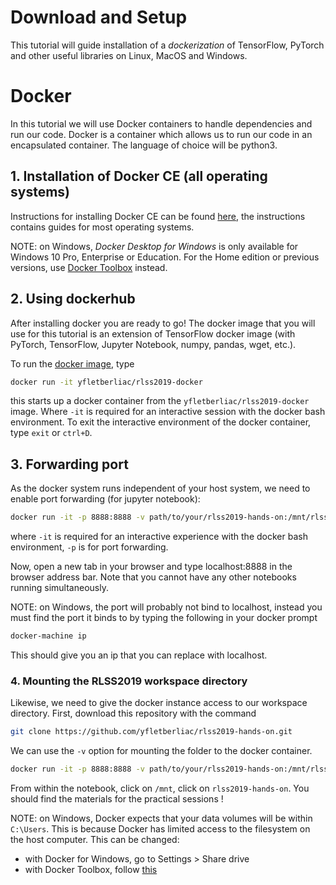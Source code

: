 # Download and Setup

This tutorial will guide installation of a *dockerization* of TensorFlow, PyTorch and other useful libraries on Linux, MacOS and Windows.

# Docker

In this tutorial we will use Docker containers to handle dependencies and run our code.
Docker is a container which allows us to run our code in an encapsulated container.
The language of choice will be python3.

## 1. Installation of Docker CE (all operating systems)

Instructions for installing Docker CE can be found [here](https://docs.docker.com/engine/installation/#installation), the instructions contains guides for most operating systems.

NOTE: on Windows, *Docker Desktop for Windows* is only available for Windows 10 Pro, Enterprise or Education. For the Home edition or previous versions, use [Docker Toolbox](https://docs.docker.com/toolbox/overview/) instead.

## 2. Using dockerhub

After installing docker you are ready to go! The docker image that you will use for this tutorial is an extension of TensorFlow docker image (with PyTorch, TensorFlow, Jupyter Notebook, numpy, pandas, wget, etc.).

To run the [docker image](https://hub.docker.com/r/yfletberliac/rlss2019-docker), type

```bash
docker run -it yfletberliac/rlss2019-docker
```

this starts up a docker container from the `yfletberliac/rlss2019-docker` image.
Where `-it` is required for an interactive session with the docker bash environment.
To exit the interactive environment of the docker container, type `exit` or `ctrl+D`.

## 3. Forwarding port

As the docker system runs independent of your host system, we need to enable port forwarding (for jupyter notebook):
```bash
docker run -it -p 8888:8888 -v path/to/your/rlss2019-hands-on:/mnt/rlss2019-hands-on -d yfletberliac/rlss2019-docker
```

where `-it` is required for an interactive experience with the docker bash environment, `-p` is for port forwarding.

Now, open a new tab in your browser and type localhost:8888 in the browser address bar. Note that you cannot have any other notebooks running simultaneously.

NOTE: on Windows, the port will probably not bind to localhost, instead you must find the port it binds to by typing the following in your docker prompt

```bash
docker-machine ip
```

This should give you an ip that you can replace with localhost.

### 4. Mounting the RLSS2019 workspace directory

Likewise, we need to give the docker instance access to our workspace directory.
First, download this repository with the command

```bash
git clone https://github.com/yfletberliac/rlss2019-hands-on.git
```
We can use the `-v` option for mounting the folder to the docker container.
```bash
docker run -it -p 8888:8888 -v path/to/your/rlss2019-hands-on:/mnt/rlss2019-hands-on -d yfletberliac/rlss2019-docker
```
From within the notebook, click on `/mnt`, click on `rlss2019-hands-on`. You should find the materials for the practical sessions !

NOTE: on Windows, Docker expects that your data volumes will be within `C:\Users`. This is because Docker has limited access to the filesystem on the host computer. This can be changed:
* with Docker for Windows, go to Settings > Share drive
* with Docker Toolbox, follow [this](https://stackoverflow.com/questions/33126271/how-to-use-volume-option-with-docker-toolbox-on-windows?answertab=votes#tab-top)
